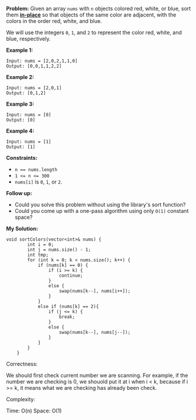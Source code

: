 **Problem:**
Given an array `nums` with `n` objects colored red, white, or blue, sort them **[in-place](https://en.wikipedia.org/wiki/In-place_algorithm)** so that objects of the same color are adjacent, with the colors in the order red, white, and blue.

We will use the integers `0`, `1`, and `2` to represent the color red, white, and blue, respectively.

 

**Example 1:**

```
Input: nums = [2,0,2,1,1,0]
Output: [0,0,1,1,2,2]
```

**Example 2:**

```
Input: nums = [2,0,1]
Output: [0,1,2]
```

**Example 3:**

```
Input: nums = [0]
Output: [0]
```

**Example 4:**

```
Input: nums = [1]
Output: [1]
```

 

**Constraints:**

- `n == nums.length`
- `1 <= n <= 300`
- `nums[i]` is `0`, `1`, or `2`.

 

**Follow up:**

- Could you solve this problem without using the library's sort function?
- Could you come up with a one-pass algorithm using only `O(1)` constant space?

**My Solution:**
```
void sortColors(vector<int>& nums) {
        int i = 0;
        int j = nums.size() - 1;
        int tmp;
        for (int k = 0; k < nums.size(); k++) {
            if (nums[k] == 0) {
                if (i >= k) {
                    continue;
                }
                else {
                    swap(nums[k--], nums[i++]);
                }
            }
            else if (nums[k] == 2){
                if (j <= k) {
                    break;
                }
                else {
                    swap(nums[k--], nums[j--]);
                }
            }
        }
    }
```

Correctness:

We should first check current number we are scanning. For example, if the number we are checking is 0, we shouold put it at i when i < k, because if i >= k, it means what we are checking has already been check.

Complexity:

Time: O(n)
Space: O(1)
